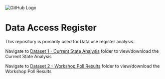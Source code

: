 ![GitHub Logo](https://zenodo.org/badge/351862677.svg)

#  Data Access Register

This repository is primarily used for Data use register analysis.

Navigate to [Dataset 1 - Current State Analysis](https://github.com/HDRUK/data-use-register/tree/main/Dataset%201%20-%20Current%20State%20Analysis) folder to view/download the Current State Analysis

Navigate to [Dataset 2 - Workshop Poll Results](https://github.com/HDRUK/data-use-register/tree/main/Dataset%202%20-%20Workshop%20Poll%20Results) folder to view/download the Workshop Poll Results


